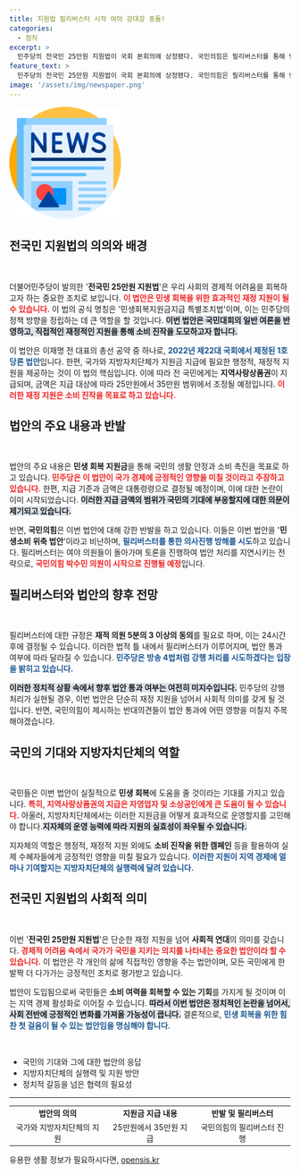 ```yaml
---
title: 지원법 필리버스터 시작 여야 강대강 충돌!
categories:
  - 정치
excerpt: >
  민주당의 전국민 25만원 지원법이 국회 본회의에 상정됐다. 국민의힘은 필리버스터를 통해 반대 의사를 표시하며 갈등이 심화되고 있다. 민생회복을 위한 이 법안의 향방이 주목된다!
feature_text: >
  민주당의 전국민 25만원 지원법이 국회 본회의에 상정됐다. 국민의힘은 필리버스터를 통해 반대 의사를 표시하며 갈등이 심화되고 있다. 민생회복을 위한 이 법안의 향방이 주목된다!
image: '/assets/img/newspaper.png'
---
```


<p><img src="/assets/img/newspaper.png" alt="kimp 속보" /></p>

<h2>전국민 지원법의 의의와 배경</h2>

<p data-ke-size="size16">&nbsp;</p>

<p>더불어민주당이 발의한 '<b>전국민 25만원 지원법</b>'은 우리 사회의 경제적 어려움을 회복하고자 하는 중요한 조치로 보입니다. <b><span style="color: #ee2323;">이 법안은 민생 회복을 위한 효과적인 재정 지원이 될 수 있습니다.</span></b> 이 법의 공식 명칭은 '민생회복지원금지급 특별조치법'이며, 이는 민주당의 정책 방향을 정립하는 데 큰 역할을 할 것입니다. <b><span style="background-color: #21538527;">이번 법안은 국민대회의 일반 여론을 반영하고, 직접적인 재정적인 지원을 통해 소비 진작을 도모하고자 합니다.</span></b> </p>

<p>이 법안은 이재명 전 대표의 총선 공약 중 하나로, <b><span style="color: #1a5490;">2022년 제22대 국회에서 제정된 1호 당론 법안</span></b>입니다. 한편, 국가와 지방자치단체가 지원금 지급에 필요한 행정적, 재정적 지원을 제공하는 것이 이 법의 핵심입니다. 이에 따라 전 국민에게는 <b>지역사랑상품권</b>이 지급되며, 금액은 지급 대상에 따라 25만원에서 35만원 범위에서 조정될 예정입니다. <b><span style="color: #ee2323;">이러한 재정 지원은 소비 진작을 목표로 하고 있습니다.</span></b></p>

<h2>법안의 주요 내용과 반발</h2>

<p data-ke-size="size16">&nbsp;</p>

<p>법안의 주요 내용은 <b>민생 회복 지원금</b>을 통해 국민의 생활 안정과 소비 촉진을 목표로 하고 있습니다. <b><span style="color: #ee2323;">민주당은 이 법안이 국가 경제에 긍정적인 영향을 미칠 것이라고 주장하고 있습니다.</span></b> 한편, 지급 기준과 금액은 대통령령으로 결정될 예정이며, 이에 대한 논란이 이미 시작되었습니다. <b><span style="background-color: #21538527;">이러한 지급 금액의 범위가 국민의 기대에 부응할지에 대한 의문이 제기되고 있습니다.</span></b></p>

<p>반면, <b>국민의힘</b>은 이번 법안에 대해 강한 반발을 하고 있습니다. 이들은 이번 법안을 '<b>민생소비 위축 법안</b>'이라고 비난하며, <b><span style="color: #1a5490;">필리버스터를 통한 의사진행 방해를 시도</span></b>하고 있습니다. 필리버스터는 여야 의원들이 돌아가며 토론을 진행하여 법안 처리를 지연시키는 전략으로, <b><span style="color: #ee2323;">국민의힘 박수민 의원이 시작으로 진행될 예정</span></b>입니다.</p>

<h2>필리버스터와 법안의 향후 전망</h2>

<p data-ke-size="size16">&nbsp;</p>

<p>필리버스터에 대한 규정은 <b>재적 의원 5분의 3 이상의 동의</b>를 필요로 하며, 이는 24시간 후에 결정될 수 있습니다. 이러한 법적 틀 내에서 필리버스터가 이루어지며, 법안 통과 여부에 따라 달라질 수 있습니다. <b><span style="color: #1a5490;">민주당은 방송 4법처럼 강행 처리를 시도하겠다는 입장을 밝히고 있습니다.</span></b> </p>

<p><b><span style="background-color: #21538527;">이러한 정치적 상황 속에서 향후 법안 통과 여부는 여전히 미지수입니다.</span></b> 민주당의 강행 처리가 실현될 경우, 이번 법안은 단순히 재정 지원을 넘어서 사회적 의미를 갖게 될 것입니다. 반면, 국민의힘이 제시하는 반대의견들이 법안 통과에 어떤 영향을 미칠지 주목해야겠습니다.</p>

<h2>국민의 기대와 지방자치단체의 역할</h2>

<p data-ke-size="size16">&nbsp;</p>

<p>국민들은 이번 법안이 실질적으로 <b>민생 회복</b>에 도움을 줄 것이라는 기대를 가지고 있습니다. <b><span style="color: #ee2323;">특히, 지역사랑상품권의 지급은 자영업자 및 소상공인에게 큰 도움이 될 수 있습니다.</span></b> 아울러, 지방자치단체에서는 이러한 지원금을 어떻게 효과적으로 운영할지를 고민해야 합니다.<b><span style="background-color: #21538527;">지자체의 운영 능력에 따라 지원의 실효성이 좌우될 수 있습니다.</span></b></p>

<p>지자체의 역할은 행정적, 재정적 지원 외에도 <b>소비 진작을 위한 캠페인</b> 등을 활용하여 실제 수혜자들에게 긍정적인 영향을 미칠 필요가 있습니다. <b><span style="color: #1a5490;">이러한 지원이 지역 경제에 얼마나 기여할지는 지방자치단체의 실행력에 달려 있습니다.</span></b> </p>

<h2>전국민 지원법의 사회적 의미</h2>

<p data-ke-size="size16">&nbsp;</p>

<p>이번 '<b>전국민 25만원 지원법</b>'은 단순한 재정 지원을 넘어 <b>사회적 연대</b>의 의미를 갖습니다. <b><span style="color: #ee2323;">경제적 어려움 속에서 국가가 국민을 지키는 의지를 나타내는 중요한 법안이라 할 수 있습니다.</span></b> 이 법안은 각 개인의 삶에 직접적인 영향을 주는 법안이며, 모든 국민에게 한발짝 더 다가가는 긍정적인 조치로 평가받고 있습니다.</p>

<p>법안이 도입됨으로써 국민들은 <b>소비 여력을 회복할 수 있는 기회</b>를 가지게 될 것이며 이는 지역 경제 활성화로 이어질 수 있습니다. <b><span style="background-color: #21538527;">따라서 이번 법안은 정치적인 논란을 넘어서, 사회 전반에 긍정적인 변화를 가져올 가능성이 큽니다.</span></b> 
결론적으로, <b><span style="color: #1a5490;">민생 회복을 위한 힘찬 첫 걸음이 될 수 있는 법안임을 명심해야 합니다.</span></b></p>

<p data-ke-size="size16">&nbsp;</p>

<ul>
    <li>국민의 기대와 그에 대한 법안의 응답</li>
    <li>지방자치단체의 실행력 및 지원 방안</li>
    <li>정치적 갈등을 넘은 협력의 필요성</li>
</ul>

<hr/>

<table style="width: 100%;">
    <tr>
        <td style="text-align: center; height: 17px;"><b>법안의 의의</b></td>
        <td style="text-align: center; height: 17px;"><b>지원금 지급 내용</b></td>
        <td style="text-align: center; height: 17px;"><b>반발 및 필리버스터</b></td>
    </tr>
    <tr>
        <td style="text-align: center; height: 17px;">국가와 지방자치단체의 지원</td>
        <td style="text-align: center; height: 17px;">25만원에서 35만원 지급</td>
        <td style="text-align: center; height: 17px;">국민의힘의 필리버스터 진행</td>
    </tr>
</table>
유용한 생활 정보가 필요하시다면, <a href="https://opensis.kr" rel="dofollow">opensis.kr</a>


